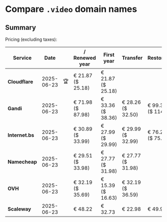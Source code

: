 # Compare `.video` domain names

## Summary

Pricing (excluding taxes):

| Service | Date |  | / Renewed year | First year | Transfer | Restoration |
|--|--|--|--|--|--|--|
| **Cloudflare** | 2025-06-23 | 🏆 | € 21.87<br>($ 25.18) | € 21.87<br>($ 25.18) |  |  |
| **Gandi** | 2025-06-23 |  | € 71.98<br>($ 87.98) | € 33.36<br>($ 38.36) | € 28.26<br>($ 32.50) | € 99.31<br>($ 114.21) |
| **Internet.bs** | 2025-06-23 |  | € 30.89<br>($ 33.99) | € 27.99<br>($ 29.99) | € 29.99<br>($ 32.99) | € 76.25<br>($ 75.25) |
| **Namecheap** | 2025-06-23 |  | € 29.51<br>($ 33.98) | € 27.77<br>($ 31.98) | € 27.77<br>($ 31.98) |  |
| **OVH** | 2025-06-23 |  | € 32.19<br>($ 35.69) | € 15.39<br>($ 16.63) | € 32.19<br>($ 36.59) |  |
| **Scaleway** | 2025-06-23 |  | € 48.22 | € 32.73 | € 22.98 | € 49.99 |
